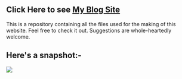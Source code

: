 ## Click Here to see [My Blog Site](https://arawn.live)
This is a repository containing all the files used for the making of this website.
Feel free to check it out. Suggestions are whole-heartedly welcome.

 ## Here's a snapshot:-
 ![](assets/images/ss.png)